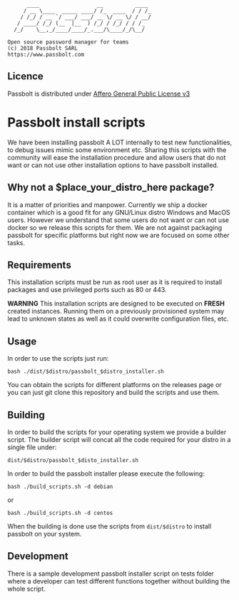 	      ____                  __          ____
	     / __ \____  _____ ____/ /_  ____  / / /_
	    / /_/ / __ `/ ___/ ___/ __ \/ __ \/ / __/
	   / ____/ /_/ (__  |__  ) /_/ / /_/ / / /_
	  /_/    \__,_/____/____/_.___/\____/_/\__/

	Open source password manager for teams
	(c) 2018 Passbolt SARL
	https://www.passbolt.com


## Licence

Passbolt is distributed under [Affero General Public License v3](http://www.gnu.org/licenses/agpl-3.0.html)

# Passbolt install scripts

We have been installing passbolt A LOT internally to test new functionalities, to debug issues mimic some environment etc.
Sharing this scripts with the community will ease the installation procedure and allow users that do not want or can not use other
installation options to have passbolt installed.

## Why not a $place_your_distro_here package?

It is a matter of priorities and manpower. Currently we ship a docker container which is a good fit for any GNU/Linux distro
Windows and MacOS users. However we understand that some users do not want or can not use docker so we release this scripts for them.
We are not against packaging passbolt for specific platforms but right now we are focused on some other tasks.

## Requirements

This installation scripts must be run as root user as it is required to install
packages and use privileged ports such as 80 or 443.

__WARNING__ This installation scripts are designed to be executed on __FRESH__ created instances.
Running them on a previously provisioned system may lead to unknown states as well as it
could overwrite configuration files, etc.

## Usage

In order to use the scripts just run:

```bash ./dist/$distro/passbolt_$distro_installer.sh```

You can obtain the scripts for different platforms on the releases page or you can just git clone this repository
and build the scripts and use them.

## Building

In order to build the scripts for your operating system we provide a builder script.
The builder script will concat all the code required for your distro in a single file under:

```dist/$distro/passbolt_$disto_installer.sh```

In order to build the passbolt installer please execute the following:

```bash ./build_scripts.sh -d debian```

or

```bash ./build_scripts.sh -d centos```

When the building is done use the scripts from `dist/$distro` to install passbolt on your system.
## Development

There is a sample development passbolt installer script on tests folder where a
developer can test different functions together without building the whole script.

